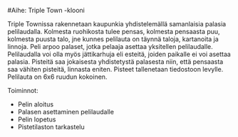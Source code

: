 #Aihe: Triple Town -klooni

Triple Townissa rakennetaan kaupunkia yhdistelemällä samanlaisia palasia pelilaudalla. Kolmesta ruohikosta tulee pensas, kolmesta pensaasta puu, kolmesta puusta talo, jne kunnes pelilauta on täynnä taloja, kartanoita ja linnoja. Peli arpoo palaset, jotka pelaaja asettaa yksitellen pelilaudalle. Pelilaudalla voi olla myös jättikarhuja eli esteitä, joiden paikalle ei voi asettaa palasia. Pisteitä saa jokaisesta yhdistetystä palasesta niin, että pensaasta saa vähiten pisteitä, linnasta eniten. Pisteet tallenetaan tiedostoon levylle. Pelilauta on 6x6 ruudun kokoinen.

Toiminnot:
- Pelin aloitus
- Palasen asettaminen pelilaudalle
- Pelin lopetus
- Pistetilaston tarkastelu
